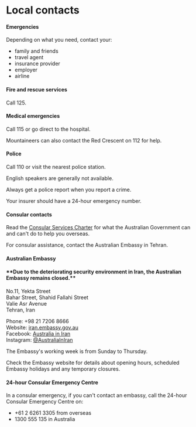 # Local contacts

#### Emergencies

Depending on what you need, contact your:

* family and friends
* travel agent
* insurance provider
* employer
* airline

#### Fire and rescue services

Call 125.

#### Medical emergencies

Call 115 or go direct to the hospital.

Mountaineers can also contact the Red Crescent on 112 for help.

#### Police

Call 110 or visit the nearest police station.

English speakers are generally not available.

Always get a police report when you report a crime.

Your insurer should have a 24-hour emergency number.

#### Consular contacts

Read the [Consular Services Charter](/consular-services/consular-services-charter "Consular Services Charter") for what the Australian Government can and can't do to help you overseas.

For consular assistance, contact the Australian Embassy in Tehran.

#### Australian Embassy

#### \*\*Due to the deteriorating security environment in Iran, the Australian Embassy remains closed.\*\*

No.11, Yekta Street  
Bahar Street, Shahid Fallahi Street  
Valie Asr Avenue  
Tehran, Iran

Phone: +98 21 7206 8666  
Website: [iran.embassy.gov.au](http://www.iran.embassy.gov.au/)  
Facebook: [Australia in Iran](https://www.facebook.com/AustraliaInIran)  
Instagram: [@AustraliaInIran](https://www.instagram.com/australiainiran/)

The Embassy's working week is from Sunday to Thursday.

Check the Embassy website for details about opening hours, scheduled Embassy holidays and any temporary closures.

#### 24-hour Consular Emergency Centre

In a consular emergency, if you can't contact an embassy, call the 24-hour Consular Emergency Centre on:

* +61 2 6261 3305 from overseas
* 1300 555 135 in Australia